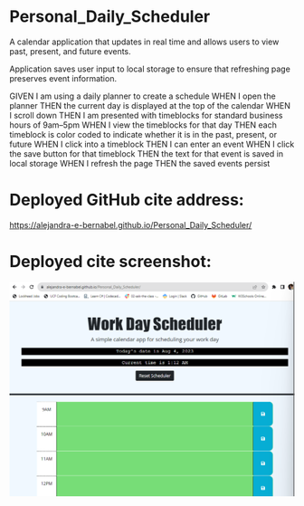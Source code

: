 # Personal_Daily_Scheduler
A calendar application that updates in real time and allows users to view past, present, and future events.

Application saves user input to local storage to ensure that refreshing page preserves event information.

GIVEN I am using a daily planner to create a schedule
WHEN I open the planner
THEN the current day is displayed at the top of the calendar
WHEN I scroll down
THEN I am presented with timeblocks for standard business hours of 9am&ndash;5pm
WHEN I view the timeblocks for that day
THEN each timeblock is color coded to indicate whether it is in the past, present, or future
WHEN I click into a timeblock
THEN I can enter an event
WHEN I click the save button for that timeblock
THEN the text for that event is saved in local storage
WHEN I refresh the page
THEN the saved events persist


# Deployed GitHub cite address:
https://alejandra-e-bernabel.github.io/Personal_Daily_Scheduler/


# Deployed cite screenshot:
![Alt text](image.png)